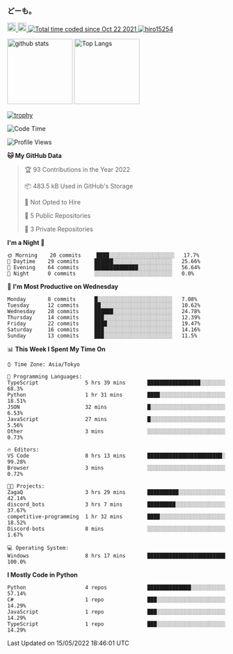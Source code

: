 ### どーも。

<p align="left"> 
  <a href="http://twitter.com/hiro15254">
    <img height="20" src="https://img.shields.io/twitter/follow/hiro15254?label=Twitter&logo=twitter&style=flat" />
  </a>
  <a href="https://github.com/hiro15254">
    <img height="20" src="https://img.shields.io/github/followers/hiro15254?label=follow&logo=github&style=flat" />
  </a>
  <a href="https://wakatime.com/@4c6eda6c-d45f-4db4-82b1-bb86de5eb197">
    <img src="https://wakatime.com/badge/user/4c6eda6c-d45f-4db4-82b1-bb86de5eb197.svg" alt="Total time coded since Oct 22 2021" />
  </a>
  <a href="https://github.com/hiro15254">
    <img src="https://komarev.com/ghpvc/?username=hiro15254" alt="hiro15254" />
  </a>
</p>

<p align="left">
  <img alt="github stats" height="150px" src="https://github-readme-stats.vercel.app/api?username=hiro15254&theme=onedark&show_icons=ture&count_private=true" />
  <img alt="Top Langs" height="150px" src="https://github-readme-stats.vercel.app/api/top-langs/?username=hiro15254&layout=compact&show_icons=true&theme=onedark&count_private=true" />
</p>

[![trophy](https://github-profile-trophy.vercel.app/?username=hiro15254&theme=onedark&column=10)](https://github.com/ryo-ma/github-profile-trophy)

<!--START_SECTION:waka-->
![Code Time](http://img.shields.io/badge/Code%20Time-0%20secs-blue)

![Profile Views](http://img.shields.io/badge/Profile%20Views-21-blue)

**🐱 My GitHub Data** 

> 🏆 93 Contributions in the Year 2022
 > 
> 📦 483.5 kB Used in GitHub's Storage 
 > 
> 🚫 Not Opted to Hire
 > 
> 📜 5 Public Repositories 
 > 
> 🔑 3 Private Repositories  
 > 
**I'm a Night 🦉** 

```text
🌞 Morning    20 commits     ████░░░░░░░░░░░░░░░░░░░░░   17.7% 
🌆 Daytime    29 commits     ██████░░░░░░░░░░░░░░░░░░░   25.66% 
🌃 Evening    64 commits     ██████████████░░░░░░░░░░░   56.64% 
🌙 Night      0 commits      ░░░░░░░░░░░░░░░░░░░░░░░░░   0.0%

```
📅 **I'm Most Productive on Wednesday** 

```text
Monday       8 commits      █░░░░░░░░░░░░░░░░░░░░░░░░   7.08% 
Tuesday      12 commits     ██░░░░░░░░░░░░░░░░░░░░░░░   10.62% 
Wednesday    28 commits     ██████░░░░░░░░░░░░░░░░░░░   24.78% 
Thursday     14 commits     ███░░░░░░░░░░░░░░░░░░░░░░   12.39% 
Friday       22 commits     ████░░░░░░░░░░░░░░░░░░░░░   19.47% 
Saturday     16 commits     ███░░░░░░░░░░░░░░░░░░░░░░   14.16% 
Sunday       13 commits     ███░░░░░░░░░░░░░░░░░░░░░░   11.5%

```


📊 **This Week I Spent My Time On** 

```text
⌚︎ Time Zone: Asia/Tokyo

💬 Programming Languages: 
TypeScript               5 hrs 39 mins       █████████████████░░░░░░░░   68.3% 
Python                   1 hr 31 mins        ████░░░░░░░░░░░░░░░░░░░░░   18.51% 
JSON                     32 mins             █░░░░░░░░░░░░░░░░░░░░░░░░   6.53% 
JavaScript               27 mins             █░░░░░░░░░░░░░░░░░░░░░░░░   5.56% 
Other                    3 mins              ░░░░░░░░░░░░░░░░░░░░░░░░░   0.73%

🔥 Editors: 
VS Code                  8 hrs 13 mins       ████████████████████████░   99.28% 
Browser                  3 mins              ░░░░░░░░░░░░░░░░░░░░░░░░░   0.72%

🐱‍💻 Projects: 
ZagaQ                    3 hrs 29 mins       ██████████░░░░░░░░░░░░░░░   42.14% 
discord_bots             3 hrs 7 mins        █████████░░░░░░░░░░░░░░░░   37.67% 
competitive-programming  1 hr 32 mins        ████░░░░░░░░░░░░░░░░░░░░░   18.52% 
Discord-bots             8 mins              ░░░░░░░░░░░░░░░░░░░░░░░░░   1.67%

💻 Operating System: 
Windows                  8 hrs 17 mins       █████████████████████████   100.0%

```

**I Mostly Code in Python** 

```text
Python                   4 repos             ██████████████░░░░░░░░░░░   57.14% 
C#                       1 repo              ███░░░░░░░░░░░░░░░░░░░░░░   14.29% 
JavaScript               1 repo              ███░░░░░░░░░░░░░░░░░░░░░░   14.29% 
TypeScript               1 repo              ███░░░░░░░░░░░░░░░░░░░░░░   14.29%

```



 Last Updated on 15/05/2022 18:46:01 UTC
<!--END_SECTION:waka-->
